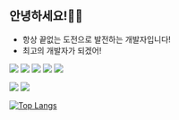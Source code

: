 ## 안녕하세요!👋😎
<ul>
  <li>항상 끝없는 도전으로 발전하는 개발자입니다!</li>
  <li>최고의 개발자가 되겠어!</li>
</ul>
<p>
  <img src="https://img.shields.io/badge/html5-%23E34F26.svg?&style=flat-square&logo=html5&logoColor=white" />
  <img src="https://img.shields.io/badge/css3-%231572B6.svg?&style=flat-square&logo=css3&logoColor=white" />
  <img src="https://img.shields.io/badge/javascript-%23F7DF1E.svg?&style=flat-square&logo=javascript&logoColor=black" />
  <img src="https://img.shields.io/badge/react-%2361DAFB.svg?&style=flat-square&logo=react&logoColor=black" />
  <img src="https://img.shields.io/badge/c++-00599C?style=flat-square&logo=c%2B%2B&logoColor=white"/>
</p>
<p>
  <img src="https://img.shields.io/badge/python-%233776AB.svg?&style=flat-square&logo=python&logoColor=white" />
  <img src="https://img.shields.io/badge/java-%23007396.svg?&style=flat-square&logo=java&logoColor=white" />
</p>

[![Top Langs](https://github-readme-stats.vercel.app/api/top-langs/?username=Yanasna)](https://github.com/anuraghazra/github-readme-stats)

<!--
**Yanasna/Yanasna** is a ✨ _special_ ✨ repository because its `README.md` (this file) appears on your GitHub profile.

Here are some ideas to get you started:

- 🔭 I’m currently working on ...
- 🌱 I’m currently learning ...
- 👯 I’m looking to collaborate on ...
- 🤔 I’m looking for help with ...
- 💬 Ask me about ...
- 📫 How to reach me: ...
- 😄 Pronouns: ...
- ⚡ Fun fact: ...
-->
